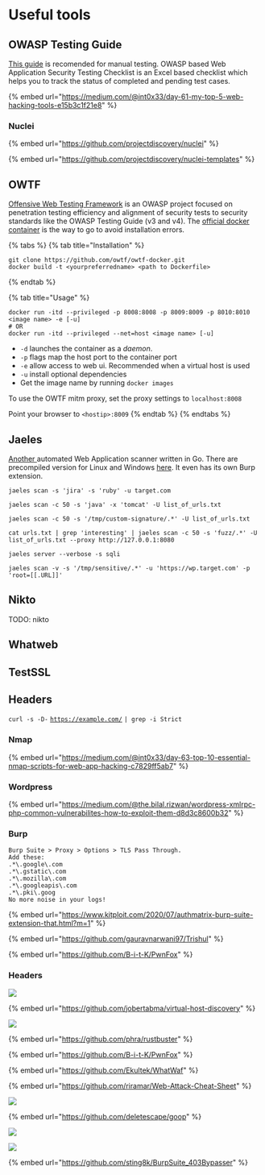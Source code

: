 # Useful tools

## OWASP Testing Guide

[This guide](https://github.com/OWASP/wstg) is recomended for manual testing. OWASP based Web Application Security Testing Checklist is an Excel based checklist which helps you to track the status of completed and pending test cases.

{% embed url="https://medium.com/@int0x33/day-61-my-top-5-web-hacking-tools-e15b3c1f21e8" %}

### Nuclei

{% embed url="https://github.com/projectdiscovery/nuclei" %}



{% embed url="https://github.com/projectdiscovery/nuclei-templates" %}



## OWTF

[Offensive Web Testing Framework](https://github.com/owtf/owtf/) is an OWASP project focused on penetration testing efficiency and alignment of security tests to security standards like the OWASP Testing Guide (v3 and v4). The [official docker container](https://github.com/owtf/owtf-docker/tree/release-fix) is the way to go to avoid installation errors.

{% tabs %}
{% tab title="Installation" %}
```
git clone https://github.com/owtf/owtf-docker.git
docker build -t <yourpreferredname> <path to Dockerfile>
```
{% endtab %}

{% tab title="Usage" %}
```
docker run -itd --privileged -p 8008:8008 -p 8009:8009 -p 8010:8010 <image name> -e [-u]
# OR
docker run -itd --privileged --net=host <image name> [-u]
```

* `-d` launches the container as a _daemon_.
* `-p` flags map the host port to the container port
* `-e` allow access to web ui. Recommended when a virtual host is used
* `-u` install optional dependencies
* Get the image name by running `docker images`

To use the OWTF mitm proxy, set the proxy settings to `localhost:8008`

Point your browser to `<hostip>:8009`
{% endtab %}
{% endtabs %}

## Jaeles

[Another ](https://github.com/jaeles-project/jaeles)automated Web Application scanner written in Go. There are precompiled version for Linux and Windows [here](https://github.com/jaeles-project/jaeles/releases). It even has its own Burp extension.

```
jaeles scan -s 'jira' -s 'ruby' -u target.com

jaeles scan -c 50 -s 'java' -x 'tomcat' -U list_of_urls.txt

jaeles scan -c 50 -s '/tmp/custom-signature/.*' -U list_of_urls.txt

cat urls.txt | grep 'interesting' | jaeles scan -c 50 -s 'fuzz/.*' -U list_of_urls.txt --proxy http://127.0.0.1:8080

jaeles server --verbose -s sqli

jaeles scan -v -s '/tmp/sensitive/.*' -u 'https://wp.target.com' -p 'root=[[.URL]]'
```

## Nikto

TODO: nikto

## Whatweb

## TestSSL

## Headers

`curl -s -D-` [`https://example.com/`](https://example.com) `| grep -i Strict`

### Nmap

{% embed url="https://medium.com/@int0x33/day-63-top-10-essential-nmap-scripts-for-web-app-hacking-c7829ff5ab7" %}

### Wordpress

{% embed url="https://medium.com/@the.bilal.rizwan/wordpress-xmlrpc-php-common-vulnerabilites-how-to-exploit-them-d8d3c8600b32" %}

### Burp

```
Burp Suite > Proxy > Options > TLS Pass Through.
Add these:
.*\.google\.com 
.*\.gstatic\.com
.*\.mozilla\.com
.*\.googleapis\.com
.*\.pki\.goog
No more noise in your logs!
```

{% embed url="https://www.kitploit.com/2020/07/authmatrix-burp-suite-extension-that.html?m=1" %}

{% embed url="https://github.com/gauravnarwani97/Trishul" %}

{% embed url="https://github.com/B-i-t-K/PwnFox" %}



### Headers

![](<../../.gitbook/assets/imagen (7).png>)

{% embed url="https://github.com/jobertabma/virtual-host-discovery" %}

![](<../../.gitbook/assets/imagen (10).png>)

{% embed url="https://github.com/phra/rustbuster" %}

{% embed url="https://github.com/B-i-t-K/PwnFox" %}

{% embed url="https://github.com/Ekultek/WhatWaf" %}

{% embed url="https://github.com/riramar/Web-Attack-Cheat-Sheet" %}

![](<../../.gitbook/assets/imagen (14).png>)

{% embed url="https://github.com/deletescape/goop" %}

![](<../../.gitbook/assets/imagen (24).png>)

![](<../../.gitbook/assets/imagen (23).png>)

{% embed url="https://github.com/sting8k/BurpSuite_403Bypasser" %}

